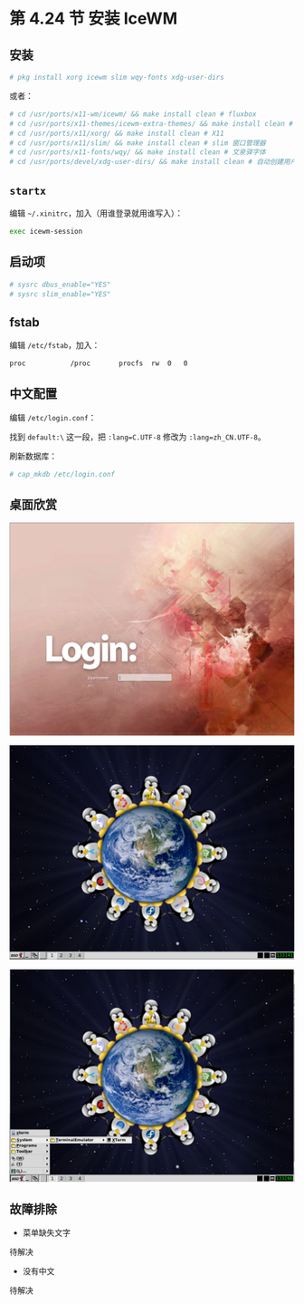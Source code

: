 # 第 4.24 节 安装 IceWM

## 安装

```sh
# pkg install xorg icewm slim wqy-fonts xdg-user-dirs
```

或者：

```sh
# cd /usr/ports/x11-wm/icewm/ && make install clean # fluxbox
# cd /usr/ports/x11-themes/icewm-extra-themes/ && make install clean # 主题
# cd /usr/ports/x11/xorg/ && make install clean # X11
# cd /usr/ports/x11/slim/ && make install clean # slim 窗口管理器
# cd /usr/ports/x11-fonts/wqy/ && make install clean # 文泉驿字体
# cd /usr/ports/devel/xdg-user-dirs/ && make install clean # 自动创建用户目录的工具
```


## `startx`

编辑 `~/.xinitrc`，加入（用谁登录就用谁写入）：

```sh
exec icewm-session
```

## 启动项

```sh
# sysrc dbus_enable="YES"
# sysrc slim_enable="YES"
```

## fstab

编辑 `/etc/fstab`，加入：

```sh
proc           /proc       procfs  rw  0   0
```

## 中文配置


编辑 `/etc/login.conf`：

找到 `default:\` 这一段，把 `:lang=C.UTF-8` 修改为 `:lang=zh_CN.UTF-8`。

刷新数据库：

```sh
# cap_mkdb /etc/login.conf
```

## 桌面欣赏

![FreeBSD 安装 icewm](../.gitbook/assets/fluxbox1.png)

![FreeBSD 安装 icewm](../.gitbook/assets/icewm1.png)

![FreeBSD 安装 icewm](../.gitbook/assets/icewm2.png)

## 故障排除

- 菜单缺失文字

待解决

- 没有中文

待解决
